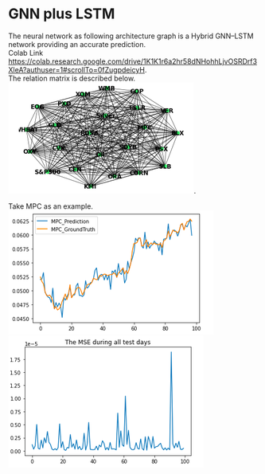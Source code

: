 # GNN plus LSTM
The neural network as following architecture graph is a Hybrid GNN–LSTM network providing an accurate prediction.  
Colab Link  
https://colab.research.google.com/drive/1K1K1r6a2hr58dNHohhLjvOSRDrf3XleA?authuser=1#scrollTo=0fZugpdeicyH.  
The relation matrix is described below.     
![image](graph.png).          

Take MPC as an example. 
![image](predvstruth.png)
![image](GNNplusLSTMperformance.png)
